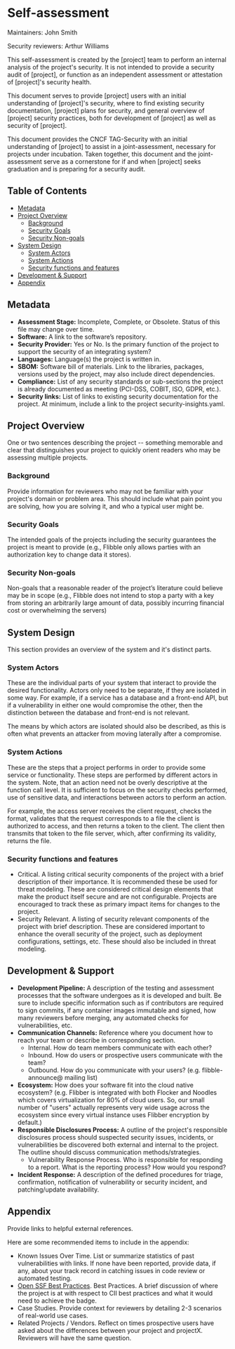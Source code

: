 # Self-assessment

Maintainers: John Smith

Security reviewers: Arthur Williams

This self-assessment is created by the [project] team to perform an internal analysis of the
project's security.  It is not intended to provide a security audit of [project], or
function as an independent assessment or attestation of [project]'s security health.

This document serves to provide [project] users with an initial understanding of
[project]'s security, where to find existing security documentation, [project] plans for
security, and general overview of [project] security practices, both for development of
[project] as well as security of [project].

This document provides the CNCF TAG-Security with an initial understanding of [project]
to assist in a joint-assessment, necessary for projects under incubation.  Taken
together, this document and the joint-assessment serve as a cornerstone for if and when
[project] seeks graduation and is preparing for a security audit.

## Table of Contents

- [Metadata](#metadata)
- [Project Overview](#project-overview)
  - [Background](#background)
  - [Security Goals](#security-goals)
  - [Security Non-goals](#security-non-goals)
- [System Design](#system-design)
  - [System Actors](#system-actors)
  - [System Actions](#system-actions)
  - [Security functions and features](#security-functions-and-features)
- [Development & Support](#development--support)
- [Appendix](#appendix)

## Metadata

- **Assessment Stage:** Incomplete, Complete, or Obsolete. Status of this file may change over time.
- **Software:** A link to the software’s repository.
- **Security Provider:** Yes or No. Is the primary function of the project to support the security of an integrating system?
- **Languages:** Language(s) the project is written in.
- **SBOM:** Software bill of materials.  Link to the libraries, packages, versions used by the project, may also include direct dependencies.
- **Compliance:**  List of any security standards or sub-sections the project is already documented as meeting (PCI-DSS, COBIT, ISO, GDPR, etc.).
- **Security links:** List of links to existing security documentation for the project. At minimum, include a link to the project security-insights.yaml.

## Project Overview

One or two sentences describing the project -- something memorable and clear
that distinguishes your project to quickly orient readers who may be assessing
multiple projects.

### Background

Provide information for reviewers who may not be familiar with your project's
domain or problem area. This should include what pain point you are solving,
how you are solving it, and who a typical user might be.

### Security Goals

The intended goals of the projects including the security guarantees the project
is meant to provide (e.g., Flibble only allows parties with an authorization
key to change data it stores).

### Security Non-goals

Non-goals that a reasonable reader of the project’s literature could believe may
be in scope (e.g., Flibble does not intend to stop a party with a key from storing
an arbitrarily large amount of data, possibly incurring financial cost or overwhelming
the servers)

## System Design

This section provides an overview of the system and it's distinct parts.

### System Actors

These are the individual parts of your system that interact to provide the
desired functionality.  Actors only need to be separate, if they are isolated
in some way.  For example, if a service has a database and a front-end API, but
if a vulnerability in either one would compromise the other, then the distinction
between the database and front-end is not relevant.

The means by which actors are isolated should also be described, as this is often
what prevents an attacker from moving laterally after a compromise.

### System Actions

These are the steps that a project performs in order to provide some service
or functionality.  These steps are performed by different actors in the system.
Note, that an action need not be overly descriptive at the function call level.
It is sufficient to focus on the security checks performed, use of sensitive
data, and interactions between actors to perform an action.

For example, the access server receives the client request, checks the format,
validates that the request corresponds to a file the client is authorized to
access, and then returns a token to the client.  The client then transmits that
token to the file server, which, after confirming its validity, returns the file.

### Security functions and features

- Critical.  A listing critical security components of the project with a brief
description of their importance.  It is recommended these be used for threat modeling.
These are considered critical design elements that make the product itself secure and
are not configurable.  Projects are encouraged to track these as primary impact items
for changes to the project.
- Security Relevant.  A listing of security relevant components of the project with
  brief description.  These are considered important to enhance the overall security of
the project, such as deployment configurations, settings, etc.  These should also be
included in threat modeling.

## Development & Support

- **Development Pipeline:**  A description of the testing and assessment processes that
  the software undergoes as it is developed and built. Be sure to include specific
information such as if contributors are required to sign commits, if any container
images immutable and signed, how many reviewers before merging, any automated checks for
vulnerabilities, etc.
- **Communication Channels:** Reference where you document how to reach your team or
  describe in corresponding section.
  - Internal. How do team members communicate with each other?
  - Inbound. How do users or prospective users communicate with the team?
  - Outbound. How do you communicate with your users? (e.g. flibble-announce@
    mailing list)
- **Ecosystem:** How does your software fit into the cloud native ecosystem?  (e.g.
  Flibber is integrated with both Flocker and Noodles which covers
virtualization for 80% of cloud users. So, our small number of "users" actually
represents very wide usage across the ecosystem since every virtual instance uses
Flibber encryption by default.)
- **Responsible Disclosures Process:** A outline of the project's responsible
  disclosures process should suspected security issues, incidents, or
vulnerabilities be discovered both external and internal to the project. The
outline should discuss communication methods/strategies.
  - Vulnerability Response Process. Who is responsible for responding to a
    report. What is the reporting process? How would you respond?
- **Incident Response:** A description of the defined procedures for triage,
  confirmation, notification of vulnerability or security incident, and
patching/update availability.

## Appendix

Provide links to helpful external references.

Here are some recommended items to include in the appendix:

- Known Issues Over Time. List or summarize statistics of past vulnerabilities
  with links. If none have been reported, provide data, if any, about your track
record in catching issues in code review or automated testing.
- [Open SSF Best Practices](https://www.bestpractices.dev/en).
  Best Practices. A brief discussion of where the project is at
  with respect to CII best practices and what it would need to
  achieve the badge.
- Case Studies. Provide context for reviewers by detailing 2-3 scenarios of
  real-world use cases.
- Related Projects / Vendors. Reflect on times prospective users have asked
  about the differences between your project and projectX. Reviewers will have
the same question.
